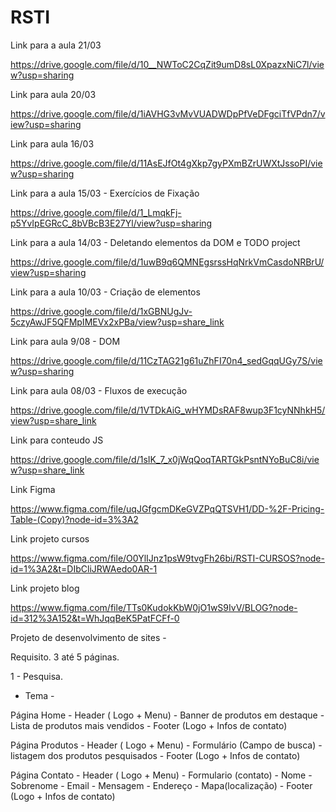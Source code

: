 # RSTI

Link para a aula 21/03

https://drive.google.com/file/d/10__NWToC2CqZit9umD8sL0XpazxNiC7l/view?usp=sharing

Link para aula 20/03

https://drive.google.com/file/d/1iAVHG3vMvVUADWDpPfVeDFgciTfVPdn7/view?usp=sharing

Link para aula 16/03

https://drive.google.com/file/d/11AsEJfOt4gXkp7gyPXmBZrUWXtJssoPI/view?usp=sharing

Link para a aula 15/03 - Exercícios de Fixação

https://drive.google.com/file/d/1_LmqkFj-p5YvIpEGRcC_8bVBcB3E27Yl/view?usp=sharing

Link para a aula 14/03 - Deletando elementos da DOM e TODO project

https://drive.google.com/file/d/1uwB9q6QMNEgsrssHqNrkVmCasdoNRBrU/view?usp=sharing

Link para a aula 10/03 - Criação de elementos

https://drive.google.com/file/d/1xGBNUgJv-5czyAwJF5QFMpIMEVx2xPBa/view?usp=share_link

Link para aula 9/08 - DOM

https://drive.google.com/file/d/11CzTAG21g61uZhFI70n4_sedGqqUGy7S/view?usp=sharing

Link para aula 08/03 - Fluxos de execução

https://drive.google.com/file/d/1VTDkAiG_wHYMDsRAF8wup3F1cyNNhkH5/view?usp=share_link

Link para conteudo JS

https://drive.google.com/file/d/1sIK_7_x0jWqQoqTARTGkPsntNYoBuC8i/view?usp=share_link


Link Figma

https://www.figma.com/file/uqJGfgcmDKeGVZPqQTSVH1/DD-%2F-Pricing-Table-(Copy)?node-id=3%3A2


Link projeto cursos

https://www.figma.com/file/O0YlIJnz1psW9tvgFh26bi/RSTI-CURSOS?node-id=1%3A2&t=DIbCliJRWAedo0AR-1


Link projeto blog

https://www.figma.com/file/TTs0KudokKbW0jO1wS9IvV/BLOG?node-id=312%3A152&t=WhJqqBeK5PatFCFf-0


Projeto de desenvolvimento de sites - 

Requisito. 3 até 5 páginas.

1 - Pesquisa.

- Tema -


Página Home
    - Header ( Logo + Menu)
    - Banner de produtos em destaque
    - Lista de produtos mais vendidos
    - Footer (Logo + Infos de contato)


Página Produtos
    - Header ( Logo + Menu)
    - Formulário (Campo de busca)
    - listagem dos produtos pesquisados
    - Footer (Logo + Infos de contato)


Página Contato
    - Header ( Logo + Menu)
    - Formulario (contato)
        - Nome
        - Sobrenome
        - Email
        - Mensagem
    - Endereço
        - Mapa(localização)
    - Footer (Logo + Infos de contato)

